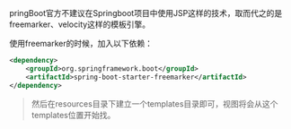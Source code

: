 pringBoot官方不建议在Springboot项目中使用JSP这样的技术，取而代之的是freemarker、velocity这样的模板引擎。

使用freemarker的时候，加入以下依赖：

```xml
<dependency>
    <groupId>org.springframework.boot</groupId>
    <artifactId>spring-boot-starter-freemarker</artifactId>
</dependency>
```

>然后在resources目录下建立一个templates目录即可，视图将会从这个templates位置开始找。